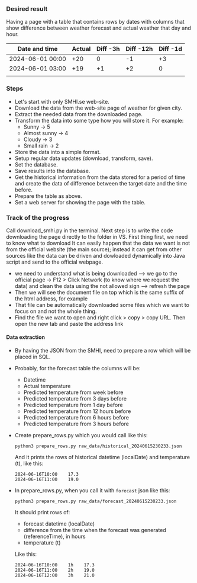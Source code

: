 ### Desired result

Having a page with a table that contains rows by dates with columns that show difference between weather forecast and actual weather that day and hour.

| Date and time    | Actual | Diff -3h | Diff -12h | Diff -1d |
|------------------|--------|----------|-----------|----------|
| 2024-06-01 00:00 | +20    | 0        | -1        | +3       |
| 2024-06-01 03:00 | +19    | +1       | +2        | 0        |
|                  |        |          |           |          |

### Steps

- Let's start with only SMHI.se web-site.
- Download the data from the web-site page of weather for given city.
- Extract the needed data from the downloaded page.
- Transform the data into some type how you will store it. For example:
  - Sunny -> 5
  - Almost sunny -> 4
  - Cloudy -> 3
  - Small rain -> 2
- Store the data into a simple format.
- Setup regular data updates (download, transform, save).
- Set the database.
- Save results into the database.
- Get the historical information from the data stored for a period of time and create the data of difference between the target date and the time before.
- Prepare the table as above.
- Set a web server for showing the page with the table.

### Track of the progress

Call download_smhi.py in the terminal.
Next step is to write the code downloading the page directly to the folder in VS.
First thing first, we need to know what to download 
It can easily happen that the data we want is not from the official website (the main source); instead it can get from other sources like the data can be driven and dowloaded dynamically into Java script and send to the official webpage.
- we need to understand what is being downloaded --> we go to the official page -> F12 > Click Network (to know where we request the data) and clean the data using the not allowed sign --> refresh the page
- Then we will see the document file on top which is the same suffix of the html address, for example
- That file can be automatically downloaded some files which we want to focus on and not the whole thing.
- Find the file we want to open and right click > copy > copy URL. Then open the new tab and paste the address link 

#### Data extraction

- By having the JSON from the SMHI, need to prepare a row which will be placed in SQL.
- Probably, for the forecast table the columns will be:
  - Datetime
  - Actual temperature
  - Predicted temperature from    week before
  - Predicted temperature from 3  days before
  - Predicted temperature from 1  day before
  - Predicted temperature from 12 hours before
  - Predicted temperature from 6  hours before
  - Predicted temperature from 3  hours before

- Create prepare_rows.py which you would call like this:
      
      python3 prepare_rows.py raw_data/historical_20240615230233.json
  
  And it prints the rows of historical datetime (localDate) and temperature (t), like this:

      2024-06-16T10:00    17.3
      2024-06-16T11:00    19.0

- In prepare_rows.py, when you call it with `forecast` json like this:
      
      python3 prepare_rows.py raw_data/forecast_20240615230233.json
  
  It should print rows of:
  - forecast datetime (localDate)
  - difference from the time when the forecast was generated (referenceTime), in hours
  - temperature (t)
  
  Like this:

      2024-06-16T10:00    1h    17.3
      2024-06-16T11:00    2h    19.0
      2024-06-16T12:00    3h    21.0

